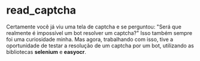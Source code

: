 # read_captcha

Certamente você já viu uma tela de captcha e se perguntou: "Será que realmente é impossível um bot resolver um captcha?" Isso também sempre foi uma curiosidade minha. Mas agora, trabalhando com isso, tive a oportunidade de testar a resolução de um captcha por um bot, utilizando as bibliotecas **selenium** e **easyocr**.
